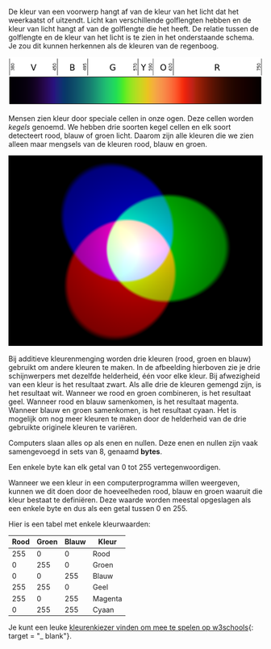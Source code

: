 De kleur van een voorwerp hangt af van de kleur van het licht dat het weerkaatst of uitzendt. Licht kan verschillende golflengten hebben en de kleur van licht hangt af van de golflengte die het heeft. De relatie tussen de golflengte en de kleur van het licht is te zien in het onderstaande schema. Je zou dit kunnen herkennen als de kleuren van de regenboog.

![Zichtbare spectrum](images/linear-visible-spectrum.png)

Mensen zien kleur door speciale cellen in onze ogen. Deze cellen worden *kegels* genoemd. We hebben drie soorten kegel cellen en elk soort detecteert rood, blauw of groen licht. Daarom zijn alle kleuren die we zien alleen maar mengsels van de kleuren rood, blauw en groen.

![Additieve kleurmenging](images/additive-colour-mixing.png)

Bij additieve kleurenmenging worden drie kleuren (rood, groen en blauw) gebruikt om andere kleuren te maken. In de afbeelding hierboven zie je drie schijnwerpers met dezelfde helderheid, één voor elke kleur. Bij afwezigheid van een kleur is het resultaat zwart. Als alle drie de kleuren gemengd zijn, is het resultaat wit. Wanneer we rood en groen combineren, is het resultaat geel. Wanneer rood en blauw samenkomen, is het resultaat magenta. Wanneer blauw en groen samenkomen, is het resultaat cyaan. Het is mogelijk om nog meer kleuren te maken door de helderheid van de drie gebruikte originele kleuren te variëren.

Computers slaan alles op als enen en nullen. Deze enen en nullen zijn vaak samengevoegd in sets van 8, genaamd **bytes**.

Een enkele byte kan elk getal van 0 tot 255 vertegenwoordigen.

Wanneer we een kleur in een computerprogramma willen weergeven, kunnen we dit doen door de hoeveelheden rood, blauw en groen waaruit die kleur bestaat te definiëren. Deze waarde worden meestal opgeslagen als een enkele byte en dus als een getal tussen 0 en 255.

Hier is een tabel met enkele kleurwaarden:

| Rood | Groen | Blauw | Kleur   |
| ---- | ----- | ----- | ------- |
| 255  | 0     | 0     | Rood    |
| 0    | 255   | 0     | Groen   |
| 0    | 0     | 255   | Blauw   |
| 255  | 255   | 0     | Geel    |
| 255  | 0     | 255   | Magenta |
| 0    | 255   | 255   | Cyaan   |

Je kunt een leuke [kleurenkiezer vinden om mee te spelen op w3schools](https://www.w3schools.com/colors/colors_rgb.asp){: target = "_ blank"}.